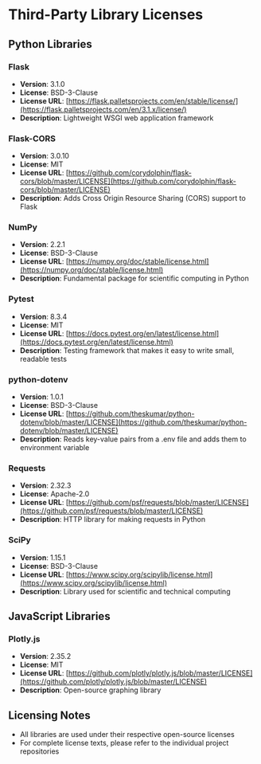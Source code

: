 # Third-Party Library Licenses

## Python Libraries

### Flask
- **Version**: 3.1.0
- **License**: BSD-3-Clause
- **License URL**: [https://flask.palletsprojects.com/en/stable/license/](https://flask.palletsprojects.com/en/3.1.x/license/)
- **Description**: Lightweight WSGI web application framework

### Flask-CORS
- **Version**: 3.0.10
- **License**: MIT
- **License URL**: [https://github.com/corydolphin/flask-cors/blob/master/LICENSE](https://github.com/corydolphin/flask-cors/blob/master/LICENSE)
- **Description**: Adds Cross Origin Resource Sharing (CORS) support to Flask

### NumPy
- **Version**: 2.2.1
- **License**: BSD-3-Clause
- **License URL**: [https://numpy.org/doc/stable/license.html](https://numpy.org/doc/stable/license.html)
- **Description**: Fundamental package for scientific computing in Python

### Pytest
- **Version**: 8.3.4
- **License**: MIT
- **License URL**: [https://docs.pytest.org/en/latest/license.html](https://docs.pytest.org/en/latest/license.html)
- **Description**: Testing framework that makes it easy to write small, readable tests

### python-dotenv
- **Version**: 1.0.1
- **License**: BSD-3-Clause
- **License URL**: [https://github.com/theskumar/python-dotenv/blob/master/LICENSE](https://github.com/theskumar/python-dotenv/blob/master/LICENSE)
- **Description**: Reads key-value pairs from a .env file and adds them to environment variable

### Requests
- **Version**: 2.32.3
- **License**: Apache-2.0
- **License URL**: [https://github.com/psf/requests/blob/master/LICENSE](https://github.com/psf/requests/blob/master/LICENSE)
- **Description**: HTTP library for making requests in Python

### SciPy
- **Version**: 1.15.1
- **License**: BSD-3-Clause
- **License URL**: [https://www.scipy.org/scipylib/license.html](https://www.scipy.org/scipylib/license.html)
- **Description**: Library used for scientific and technical computing

## JavaScript Libraries
### Plotly.js
- **Version**: 2.35.2
- **License**: MIT
- **License URL**: [https://github.com/plotly/plotly.js/blob/master/LICENSE](https://github.com/plotly/plotly.js/blob/master/LICENSE)
- **Description**: Open-source graphing library

## Licensing Notes
- All libraries are used under their respective open-source licenses
- For complete license texts, please refer to the individual project repositories